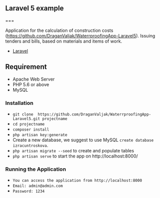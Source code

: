 ## Laravel 5 example ##
===

Application for the calculation of construction costs (https://github.com/DraganValjak/WaterrproofingApp-Laravel5).
Issuing tenders and bills, based on materials and items of work.
* [Laravel](http://laravel.com)

## Requirement

* Apache Web Server
* PHP 5.6 or above
* MySQL

### Installation ###

* `git clone  https://github.com/DraganValjak/WaterrproofingApp-Laravel5.git projectname`
* `cd projectname`
* `composer install`
* `php artisan key:generate`
* Create a new database, we suggest to use MySQL `create database izracuntroskova`.
* `php artisan migrate --seed` to create and populate tables
* `php artisan serve` to start the app on http://localhost:8000/

### Running the Application ###

* `You can access the application from http://localhost:8000`
* `Email: admin@admin.com`
* `Password: 1234`


